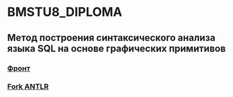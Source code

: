 # BMSTU8_DIPLOMA

## Метод построения синтаксического анализа языка SQL на основе графических примитивов

### [Фронт](https://github.com/komorra/NodeEditorWinforms)

### [Fork ANTLR](https://github.com/Sunshine-ki/antlr4cs)

